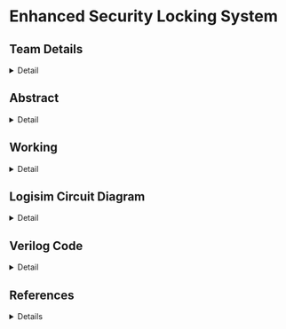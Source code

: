 # Enhanced Security Locking System

## Team Details
<details>
  <summary>Detail</summary>
Semester: 3rd Sem B. Tech. CSE

Section: S1

221CS114 	B Anagha			          banagha.221cs114@nitk.edu.in	      9108095497

221CS117	Ch V Sushma Reddy 		  sushmach.221cs117@nitk.edu.in	      7013060863

221CS125	Gouri M R			          gourimr.221cs125@nitk.edu.in	      7907526949

</details>


## Abstract
<details>
  <summary>Detail</summary>



BACKGROUND

Password-based locking mechanisms are increasingly favoured for protecting valuable possessions. Traditional locks have seen substantial modernisation recently, driven by rapid technological advancements. This evolution has ushered in advanced digital code locks that excel in compactness, security, and reliability compared to their mechanical counterparts. As a result, digital code locks have become the preferred choice for those seeking enhanced security measures in today's technologically driven world.

MOTIVATION

We wish to establish a robust security system to prevent individuals' unauthorised access to restricted areas. This system is anticipated to demonstrate significant utility in various public settings, including but not limited to hotels and staff-only zones. Our security systems are engineered to effectively deter unlawful entry while upholding safety protocols to facilitate swift evacuations during emergencies.

OUR UNIQUE CONTRIBUTION

Our system integrates a preset master password with a five-character input limit, facilitating door unlocking upon a correct match. It also includes a login attempt counter, triggering an alarm that can be silenced by a unique password distinct from the unlocking code. Additionally, we plan to implement comprehensive record-keeping, integration with a fire alarm system for emergency door unlocking during fire incidents, display if the entered password is correct and maintain a count of incorrect passwords entered. Moreover, a burglar alarm will be activated during forced entry to enhance security.

</details>

## Working
<details>
  <summary>Detail</summary>


The security system operates through user input of a five-digit number. Initially, a
priority encoder converts decimal numbers into 4-bit binary representations, which
are then stored in five designated registers. These numbers are meticulously
organized using a counter and demultiplexer, ensuring they are sequenced based on
the order of entry.

Authentication is achieved through five 4-bit comparators, cross-referencing the
entered password with a one also stored in registers. An initial password is set and made known the user,
The user can reset the password after entering the correct password. 

The outputs of these comparators are systematically channeled to an AND gate. Access is granted only
when all the digits align correctly with the preset sequence, ensuring precise input
matching.

To manage user input, a digit counter restricts the number of digits entered to
five. Upon reaching the limit, a multiplexer resets the counter, ensuring accurate
input tracking. Simultaneously, another counter monitors incorrect password
attempts. After three unsuccessful inputs, an alarm is activated, indicating a
potential security breach.

To disable the alarm, a distinct password must be entered, different from the one
used to open the lock. Upon entering the correct disabling password, the alarm
ceases, and the counter tracking incorrect attempts resets to zero. Similarly, the
incorrect attempts counter resets whenever the correct password is entered,
maintaining security integrity.

In the event of a fire alarm, the system automatically opens the door, prioritizing
occupants' safety. Additionally, a mechanism is in place to detect forced entry: a
looped wire through the latch. If broken, it triggers an additional alarm, enhancing
security measures.

FUNCTIONAL TABLE

![image](https://github.com/mrgouri/DDS-Mini-Project-23-24-Enhanced-Security-Locking-System/assets/127620752/1cbbe6da-5be7-4317-a359-fce20107dad7)

FLOWCHART

![Flowcharrrrrrtttttttttt drawio (3)](https://github.com/mrgouri/DDS-Mini-Project-23-24-Enhanced-Security-Locking-System/assets/127620752/504b3002-f1a0-4872-a084-3759eed3ddc1)

Furthermore, the system incorporates a robust record-keeping feature.
Timestamps of the last 10 door openings are meticulously recorded. This 
functionality is facilitated through an SD card module connected to a real-time
clock module on an Arduino Uno board. When the door is opened, the SD card
captures the precise date and time from the RTC module, storing this crucial
information for future reference.
Moreover, users can review these records effortlessly. Upon providing input, the
system displays the recorded data from the SD card on an LCD screen, ensuring
transparency and enabling users to monitor access history comprehensively

</details>

## Logisim Circuit Diagram
<details>
  <summary>Detail</summary>


![image](https://github.com/mrgouri/DDS-Mini-Project-23-24-Enhanced-Security-Locking-System/assets/127620752/ae216dff-cc85-4095-a261-3b510d3f1b1e)

![image](https://github.com/mrgouri/DDS-Mini-Project-23-24-Enhanced-Security-Locking-System/assets/127620752/92fbd8f3-8948-44cd-be5e-d925a6338c43)

![image](https://github.com/mrgouri/DDS-Mini-Project-23-24-Enhanced-Security-Locking-System/assets/127620752/b93b88a2-8fa4-4e98-b7a5-bd2621ca9d5d)

![image](https://github.com/mrgouri/DDS-Mini-Project-23-24-Enhanced-Security-Locking-System/assets/127620752/18333471-71e9-428c-99df-e5597a765632)

![image](https://github.com/mrgouri/DDS-Mini-Project-23-24-Enhanced-Security-Locking-System/assets/127620752/77c4137b-d5e2-4fc2-83d7-a48a199aea6b)

![image](https://github.com/mrgouri/DDS-Mini-Project-23-24-Enhanced-Security-Locking-System/assets/127620752/0b5f1c03-a7ee-45de-8cff-a6cddccff2a5)

</details>

## Verilog Code
<details>
  <summary>Detail</summary>


Lock.v

```
`include "compare.v"
module Lock(input [0:3]A, input [0:3]B, input [0:3]C,input [0:3]D,input [0:3]E,input fireAlarm,output O);
//4-bit inputs for each pushbutton 
wire [2:0]w;
    wire o1,o2,o3,o4,o5;
    comp c1 (A,3'b001,o1); //Comparing each one of the inputs to the digit of the first password in the respective position
    comp c2 (B,3'b010,o2);
    comp c3 (C,3'b011,o3);
    comp c4 (D,3'b100,o4);
    comp c5 (E,3'b101,o5);
    //Output 1 if firealarm is high or if the combination of the above comparisions is high
    assign O =fireAlarm | o1&o2&o3&o4&o5;
endmodule
```
Lock2.v
```
`include "compare2.v"
//When the alarm is high the second password is to be entered
module Lock2(input [0:3]F, input [0:3]G, input [0:3]H,input [0:3]I,input [0:3]J,input alarm ,output  O2);
//4-bit inputs for each pushbutton 
wire [2:0]w;
wire o1,o2,o3,o4,o5;
    comp2 c6 (F,3'b001,alarm,o1);//Comparing each one of the inputs to the digit of thes second password in the respective position
    comp2 c7 (G,3'b010,alarm,o2);
    comp2 c8 (H,3'b011,alarm,o3);
    comp2 c9 (I,3'b100,alarm,o4);
    comp2 c10 (J,3'b101,alarm,o5);
    //Output 1 if the combination of the above comparisions is high and the alarm goes off
    assign O2 = o1&o2&o3&o4&o5;
endmodule
```
compare.v
```
module comp(input[0:3]A, input [0:2]p, output  reg O);
    always @(*) begin //triggers whenever either 'A' or 'p' changes.   
        if(p == 3'b001) begin
          //If the position is 1 it compares the input with the 1st digit of the 1st password which is 5
            O <= (A == 4'b0101); 
            end
        else if(p == 3'b010) begin
          //If the position is 2 it compares the input with the 2nd digit of the 1st  password which is 1
             O <= (A == 4'b0001);
        end
        else if(p == 3'b011)begin 
          //If the position is 3 it compares the input with the 3rd digit of the 1st password which is 7
             O <= (A == 4'b0111);
        end
        else if(p==3'b100)begin 
          //If the position is 4 it compares the input with the 4th digit of the 1st password which is 3
             O <= (A == 4'b0011);
        end
        else begin 
          //else it compares the input with the 5th digit of the 1st password which is 9
             O <= (A == 4'b1001);
        end
    end
endmodule
```
compare2.v
```
module comp2(input[0:3]A, input [0:2]p,input alarm, output  reg O2);
    always @(*) begin //triggers whenever either 'A' or 'p' changes.
        if(alarm==1'b1) begin // THis is when the alarm goes high after 3 incorrect atttempts
        if(p == 3'b001) begin
          //If the position is 1 it compares the input with the 2nd digit of the 1st password which is 1
            O2 <= (A == 4'b0001);
            end
        else if(p == 3'b010) begin
          //If the position is 2 it compares the input with the 2nd digit of the 2nd password which is 6
             O2 <= (A == 4'b0110);
        end
        else if(p == 3'b011)begin 
          //If the position is 3 it compares the input with the 3rd digit of the 2nd password which is 2
             O2 <= (A == 4'b0010);
        end
        else if(p==3'b100)begin 
          //If the position is 3 it compares the input with the 4th digit of the 2nd password which is  8
             O2 <= (A == 4'b1000);
        end
        else begin 
          //else it compares the input with the 5th digit of the 2nd password which is 7
             O2 <= (A == 4'b0111);
        end
        end
 end
endmodule
```
counter.v
```
//This is to maintain the count of the number of wrong passwords entered and to reset it.
module counter(input O,input [0:2]iniCount, input fireAlarm,  input O2, output reg [0:2]count);
   always @(*) begin //Triggers whenever any of the input signals change.
      if ((fireAlarm | O2 | O) == 1'b1)
      begin
         count <= 3'b000;// , Resetting 'count' to '000',if any of 'fireAlarm', 'O2'(alarm is disabled), or 'O'(Entered password is correct) is high.
      end
else if(O==1'b0)
begin
count<=iniCount+3'b001;// If entered password is wrong, incrementing the counter
   end
else begin
count<=iniCount;//else maintain the same count
 end
   end
endmodule
```
alarm.v
```
module alarm(input [2:0]count,input latch,output reg alarm);//triggers whenever 'count' or 'latch' changes.
 always @(*) begin
if(count>=3'b011 | ~latch)begin
    alarm=1'b1;// Set alarm to '1' ,if 'count' is greater than or equal to 3 or 'latch' is broken.
 end
 else begin
alarm=1'b0; // Otherwise, seting 'alarm' to '0.
 end
 end
endmodule
```
burAlarm.v
```
module BurAla (input latch, output reg burAlarm);
always @(*) begin //triggers whenever 'latch' changes
    if(~latch == 1'b1)
    begin
        burAlarm <= 1'b1; // If 'latch' broken, indicating a certain condition, set 'burAlarm' to '1'.
    end
    else begin 
        burAlarm <= 1'b0;// If 'latch' is not broken,set 'burAlarm' to '0'.
    end
end
endmodule
```
Lock_tb.v
```
`include "Lock.v"
`include "counter.v"
`include "alarm.v"
`include "Lock2.v"
`include "burAlarm.v"

module Lock_tb;
    reg [0:3]A;
    reg [0:3]B;
    reg [0:3]C;
    reg [0:3]D;
    reg [0:3]E,F,G,H,I,J;
    reg fireAlarm;
    reg [0:2]iniCount;
    wire O,O2;
    wire [0:2]count;
    wire alarm,latch,burAlarm;
    Lock L1(A,B,C,D,E,fireAlarm,O);
counter l2(O,iniCount,fireAlarm,O2,count);
alarm l3(count,latch,alarm);
Lock2 l4(F,G, H,I,J,alarm,O2);
BurAla l5(latch,burAlarm);

assign latch  = 1'b1;

    initial begin
        $dumpfile("Lock.vcd");
        $dumpvars(0,Lock_tb);
    end

    initial begin 
        fireAlarm=1'b0;
        iniCount=3'b000;
        A = 4'b0101;
        B = 4'b0001;
        C = 4'b0111;
        D = 4'b0011;
        E = 4'b1001;
        $display("LOCK");
        $display("  Open |  Count  | Alarm | Burglar Alarm |");
        $monitor("%b  %b  %b  %b ",O,count,alarm,burAlarm);

        
        F = 4'b0001;
        G = 4'b0110;
        H = 4'b0010;
        I = 4'b1000;
        J = 4'b0111;
        // $display("LOCK");
        //$monitor("%b",O2);

        repeat(5)begin
        #100
        
        iniCount = count;
        A = A + 4'b0001;
        B = B + 4'b0001;
        C = C + 4'b0001;
        D = D + 4'b0001;
        E = E + 4'b0001; 
        end      
        #10
        fireAlarm=fireAlarm+ 1'b1;

    end
    initial #1000 $finish;
endmodule
```
Code for reading from and writing to an SD card
```
#include <SD.h>
#include <RTClib.h>
#include <LiquidCrystal.h>

//defining the ports of various inputs
LiquidCrystal lcd(12, 11, 5, 6, 7, 8);

#define PIN_SPI_CS 4
#define FILE_NAME "log.txt"
#define FILE_COPY "log_copy.txt"
#define SELECTVAR 3
#define READVAR 2

RTC_DS3231 rtc;
File myFile;
 //function to count number of lines in the file
int countLines(File file) {
  int count = 0;
  while (file.available()) {
    file.readStringUntil('\n');
    count++;
  }
  return count;
}

void setup() {
  Serial.begin(9600);

  // SETUP RTC MODULE
  if (!rtc.begin()) {
    Serial.println(F("Couldn't find RTC"));
    while (1);
  }

  if (!SD.begin(PIN_SPI_CS)) {
    Serial.println(F("SD CARD FAILED, OR NOT PRESENT!"));
    while (1); // don't do anything more:
  }

  Serial.println(F("SD CARD INITIALIZED."));
  Serial.println(F("--------------------"));
  lcd.begin(16, 2);
}

void loop() {
  if (digitalRead(SELECTVAR) == HIGH) { //prints dat and time into the file when input is given
    File dataFile = SD.open(FILE_NAME);
    int linesCount = countLines(dataFile);
    dataFile.close();

     File myFile = SD.open(FILE_NAME, FILE_WRITE);

      if (myFile) { //prints date and time if number of lines in the file s less than 10
            if (linesCount <= 10) {
        Serial.println(F("Writing log to SD Card"));

        // write timestamp
        DateTime now = rtc.now();
        myFile.print(now.year(), DEC);
        myFile.print('-');
        myFile.print(now.month(), DEC);
        myFile.print('-');
        myFile.print(now.day(), DEC);
        myFile.print(' ');
        myFile.print(now.hour(), DEC);
        myFile.print(':');
        myFile.print(now.minute(), DEC);
        myFile.print(':');
        myFile.print(now.second(), DEC);

        myFile.print("  "); // delimiter between timestamp and data
        myFile.println();   // new line

        myFile.close();
        delay(20000); // delay 20 seconds
      }
      else{ //deleting a line from the file if number of lines is greater than 10
        File myFileCopy = SD.open(FILE_COPY,FILE_WRITE);
        String s = myFile.readStringUntil('\n');
        while(myFile.available())
        {
          s=myFile.readStringUntil('\n');
          myFileCopy.println(s);
        }
        myFileCopy.close();
        myFile.remove();
        myFileCopy = SD.open(FILE_COPY);
        myFile = SD.open(FILE_NAME,FILE_WRITE);
        while(myFileCopy.available()){
          myFile.print(myFileCopy.readStringUntil('\n'));
        }
        myFileCopy.remove();
        DateTime now = rtc.now();
        myFile.print(now.year(), DEC);
        myFile.print('-');
        myFile.print(now.month(), DEC);
        myFile.print('-');
        myFile.print(now.day(), DEC);
        myFile.print(' ');
        myFile.print(now.hour(), DEC);
        myFile.print(':');
        myFile.print(now.minute(), DEC);
        myFile.print(':');
        myFile.print(now.second(), DEC);

        myFile.print("  "); // delimiter between timestamp and data
        myFile.println();   // new line

        myFile.close();
        delay(20000); 
      } 
      
    }
    else {
        Serial.print(F("SD Card: error on opening file "));
        Serial.println(FILE_NAME);
      }
  }

  if (digitalRead(READVAR) == HIGH) { //displaying contents of the file on an lcd screen
    File dataFile = SD.open(FILE_NAME);
    if (dataFile) {
      while (dataFile.available()) {
        String s = dataFile.readStringUntil('\n');
        lcd.print(s);
        delay(500);
        lcd.clear();
        delay(500);
      }
      dataFile.close();
    } else {
      Serial.println("error opening datalog.txt");
    }
  }
}
```
</details>

## References
<details>
Morris Mano Design of Digital Systems

https://www.gadgetronicx.com/digital-code-lock-circuit-without-microcontroller/

https://arduinogetstarted.com/tutorials/arduino-log-data-with-timestamp-to-sd-card

https://dronebotworkshop.com/sd-card-arduino/

https://www.chipverify.com/verilog/verilog-tutorial
  
</details>



